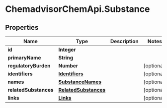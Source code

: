 # ChemadvisorChemApi.Substance

## Properties
Name | Type | Description | Notes
------------ | ------------- | ------------- | -------------
**id** | **Integer** |  | 
**primaryName** | **String** |  | 
**regulatoryBurden** | **Number** |  | [optional] 
**identifiers** | [**Identifiers**](Identifiers.md) |  | [optional] 
**names** | [**SubstanceNames**](SubstanceNames.md) |  | [optional] 
**relatedSubstances** | [**RelatedSubstances**](RelatedSubstances.md) |  | [optional] 
**links** | [**Links**](Links.md) |  | [optional] 


